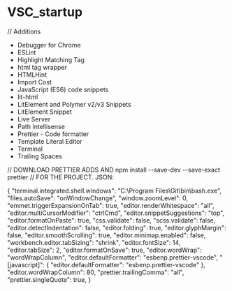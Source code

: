 # VSC_startup

// Additions

- Debugger for Chrome
- ESLint
- Highlight Matching Tag
- html tag wrapper
- HTMLHint
- Import Cost
- JavaScript (ES6) code snippets
- lit-html
- LitElement and Polymer v2/v3 Snippets
- LitElement Snippet
- Live Server
- Path Intellisense
- Prettier - Code formatter
- Template Literal Editor
- Terminal
- Trailing Spaces


// DOWNLOAD PRETTIER ADDS AND npm install --save-dev --save-exact prettier
// FOR THE PROJECT.    JSON: 

{
 "terminal.integrated.shell.windows": "C:\\Program Files\\Git\\bin\\bash.exe",
  "files.autoSave": "onWindowChange",
  "window.zoomLevel": 0,
  "emmet.triggerExpansionOnTab": true,
  "editor.renderWhitespace": "all",
  "editor.multiCursorModifier": "ctrlCmd",
  "editor.snippetSuggestions": "top",
  "editor.formatOnPaste": true,
  "css.validate": false,
  "scss.validate": false,
  "editor.detectIndentation": false,
  "editor.folding": true,
  "editor.glyphMargin": false,
  "editor.smoothScrolling": true,
  "editor.minimap.enabled": false,
  "workbench.editor.tabSizing": "shrink",
  "editor.fontSize": 14,
  "editor.tabSize": 2,
  "editor.formatOnSave": true,
  "editor.wordWrap": "wordWrapColumn",
  "editor.defaultFormatter": "esbenp.prettier-vscode",
  "[javascript]": {
    "editor.defaultFormatter": "esbenp.prettier-vscode"
  },
  "editor.wordWrapColumn": 80,
  "prettier.trailingComma": "all",
  "prettier.singleQuote": true,
}
